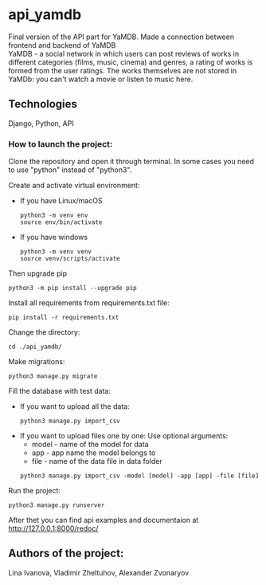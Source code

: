 # api_yamdb
Final version of the API part for YaMDB. Made a connection between frontend and backend of YaMDB  
YaMDB - a social network in which users can post reviews of works in different categories (films, music, cinema) and genres, a rating of works is formed from the user ratings. The works themselves are not stored in YaMDb: you can't watch a movie or listen to music here.

## Technologies
Django, Python, API

### How to launch the project:

Clone the repository and open it through terminal.
In some cases you need to use "python" instead of "python3".

Create and activate virtual environment:
* If you have Linux/macOS
    ```
    python3 -m venv env 
    source env/bin/activate
    ```

* If you have windows
    ```
    python3 -m venv venv
    source venv/scripts/activate
    ```
Then upgrade pip
```
python3 -m pip install --upgrade pip
```
Install all requirements from requirements.txt file:
```
pip install -r requirements.txt
```
Change the directory:
```
cd ./api_yamdb/
```
Make migrations:
```
python3 manage.py migrate
```

Fill the database with test data:
* If you want to upload all the data:
  ```
  python3 manage.py import_csv
  ```
* If you want to upload files one by one:
  Use optional arguments:
  * model - name of the model for data
  * app - app name the model belongs to
  * file - name of the data file in data folder
  ```
  python3 manage.py import_csv -model [model] -app [app] -file [file]
  ```

Run the project:
```
python3 manage.py runserver
```
After thet you can find api examples and documentaion at http://127.0.0.1:8000/redoc/

## Authors of the project:
Lina Ivanova, Vladimir Zheltuhov, Alexander Zvonaryov
